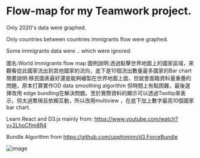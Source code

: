 # Flow-map for my Teamwork project.

Only 2020's data were graphed. 

Only countries between countries immigrants flow were graphed.

Some immigrants data were .. which were ignored.

圖名:World Immigrants flow map
圖例說明:透過點擊世界地圖上的國家區域，來觀看從此國家流出到其他國家的流向，底下是10個流出數量最多國家的Bar chart
簡要說明:移民圖表最好還是能夠繪製在世界地圖上面，但就會面臨資料量重疊的問題，原本打算實作OD data smoothing algorithm 但時間上有點困難，最後選擇改用
edge bundling在解決問題。至於實際資料的顯示可以透過Tooltip來表示，但太過繁瑣且依賴互動，所以改用multiview ，在底下加上數字最高10個國家bar chart.

Learn React and D3.js mainly from: https://www.youtube.com/watch?v=2LhoCfjm8R4

Bundle Algorithm from https://github.com/upphiminn/d3.ForceBundle

![image](https://github.com/serjunfan/Flow-map/blob/main/Map1.jpg)
